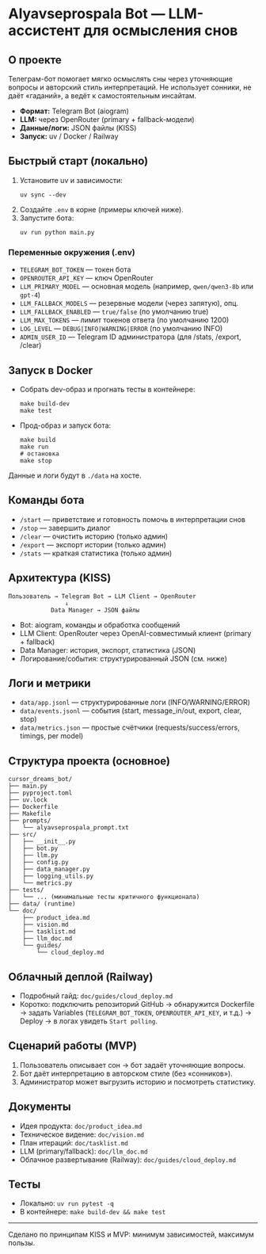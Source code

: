 # Alyavseprospala Bot — LLM-ассистент для осмысления снов

## О проекте

Телеграм-бот помогает мягко осмыслять сны через уточняющие вопросы и авторский стиль интерпретаций. Не использует сонники, не даёт «гаданий», а ведёт к самостоятельным инсайтам.

- **Формат:** Telegram Bot (aiogram)
- **LLM:** через OpenRouter (primary + fallback-модели)
- **Данные/логи:** JSON файлы (KISS)
- **Запуск:** uv / Docker / Railway

## Быстрый старт (локально)

1. Установите uv и зависимости:
   ```
   uv sync --dev
   ```
2. Создайте `.env` в корне (примеры ключей ниже).
3. Запустите бота:
   ```
   uv run python main.py
   ```

### Переменные окружения (.env)
- `TELEGRAM_BOT_TOKEN` — токен бота
- `OPENROUTER_API_KEY` — ключ OpenRouter
- `LLM_PRIMARY_MODEL` — основная модель (например, `qwen/qwen3-8b` или `gpt-4`)
- `LLM_FALLBACK_MODELS` — резервные модели (через запятую), опц.
- `LLM_FALLBACK_ENABLED` — `true/false` (по умолчанию true)
- `LLM_MAX_TOKENS` — лимит токенов ответа (по умолчанию 1200)
- `LOG_LEVEL` — `DEBUG|INFO|WARNING|ERROR` (по умолчанию INFO)
- `ADMIN_USER_ID` — Telegram ID администратора (для /stats, /export, /clear)

## Запуск в Docker

- Собрать dev-образ и прогнать тесты в контейнере:
  ```
  make build-dev
  make test
  ```
- Прод-образ и запуск бота:
  ```
  make build
  make run
  # остановка
  make stop
  ```
Данные и логи будут в `./data` на хосте.

## Команды бота
- `/start` — приветствие и готовность помочь в интерпретации снов
- `/stop` — завершить диалог
- `/clear` — очистить историю (только админ)
- `/export` — экспорт истории (только админ)
- `/stats` — краткая статистика (только админ)

## Архитектура (KISS)
```
Пользователь → Telegram Bot → LLM Client → OpenRouter
                ↓
            Data Manager → JSON файлы
```
- Bot: aiogram, команды и обработка сообщений
- LLM Client: OpenRouter через OpenAI-совместимый клиент (primary + fallback)
- Data Manager: история, экспорт, статистика (JSON)
- Логирование/события: структурированный JSON (см. ниже)

## Логи и метрики
- `data/app.jsonl` — структурированные логи (INFO/WARNING/ERROR)
- `data/events.jsonl` — события (start, message_in/out, export, clear, stop)
- `data/metrics.json` — простые счётчики (requests/success/errors, timings, per model)

## Структура проекта (основное)
```
cursor_dreams_bot/
├── main.py
├── pyproject.toml
├── uv.lock
├── Dockerfile
├── Makefile
├── prompts/
│   └── alyavseprospala_prompt.txt
├── src/
│   ├── __init__.py
│   ├── bot.py
│   ├── llm.py
│   ├── config.py
│   ├── data_manager.py
│   ├── logging_utils.py
│   └── metrics.py
├── tests/
│   └── ... (минимальные тесты критичного функционала)
├── data/ (runtime)
└── doc/
    ├── product_idea.md
    ├── vision.md
    ├── tasklist.md
    ├── llm_doc.md
    └── guides/
        └── cloud_deploy.md
```

## Облачный деплой (Railway)
- Подробный гайд: `doc/guides/cloud_deploy.md`
- Коротко: подключить репозиторий GitHub → обнаружится Dockerfile → задать Variables (`TELEGRAM_BOT_TOKEN`, `OPENROUTER_API_KEY`, и т.д.) → Deploy → в логах увидеть `Start polling`.

## Сценарий работы (MVP)
1) Пользователь описывает сон → бот задаёт уточняющие вопросы.
2) Бот даёт интерпретацию в авторском стиле (без «сонников»).
3) Администратор может выгрузить историю и посмотреть статистику.

## Документы
- Идея продукта: `doc/product_idea.md`
- Техническое видение: `doc/vision.md`
- План итераций: `doc/tasklist.md`
- LLM (primary/fallback): `doc/llm_doc.md`
- Облачное развертывание (Railway): `doc/guides/cloud_deploy.md`

## Тесты
- Локально: `uv run pytest -q`
- В контейнере: `make build-dev && make test`

---
Сделано по принципам KISS и MVP: минимум зависимостей, максимум пользы. 